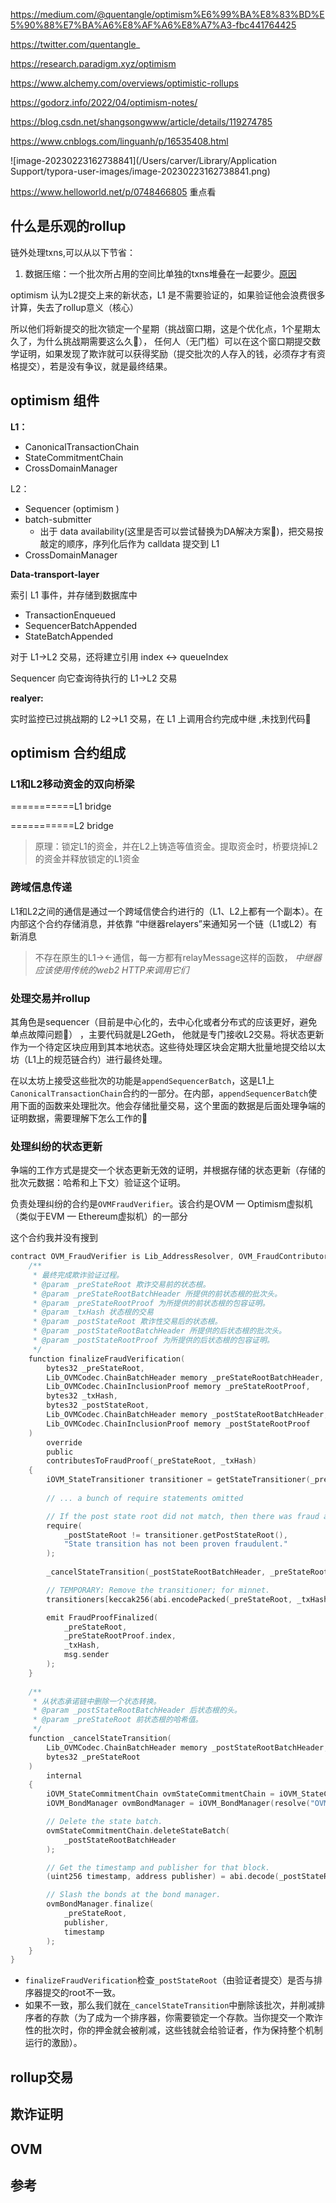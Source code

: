https://medium.com/@quentangle/optimism%E6%99%BA%E8%83%BD%E5%90%88%E7%BA%A6%E8%AF%A6%E8%A7%A3-fbc441764425

https://twitter.com/quentangle_

https://research.paradigm.xyz/optimism

https://www.alchemy.com/overviews/optimistic-rollups

https://godorz.info/2022/04/optimism-notes/

https://blog.csdn.net/shangsongwww/article/details/119274785

https://www.cnblogs.com/linguanh/p/16535408.html

![image-20230223162738841](/Users/carver/Library/Application Support/typora-user-images/image-20230223162738841.png)



https://www.helloworld.net/p/0748466805  重点看





## 什么是乐观的rollup



链外处理txns,可以从以下节省：

1. 数据压缩：一个批次所占用的空间比单独的txns堆叠在一起要少。[原因](https://vitalik.ca/general/2021/01/05/rollup.html#how-does-compression-work)

optimism 认为L2提交上来的新状态，L1 是不需要验证的，如果验证他会浪费很多计算，失去了rollup意义（核心）

所以他们将新提交的批次锁定一个星期（挑战窗口期，这是个优化点，1个星期太久了，为什么挑战期需要这么久🚩）， 任何人（无门槛）可以在这个窗口期提交数学证明，如果发现了欺诈就可以获得奖励（提交批次的人存入的钱，必须存才有资格提交），若是没有争议，就是最终结果。



## optimism 组件

**L1：**

- CanonicalTransactionChain
- StateCommitmentChain
- CrossDomainManager

L2：

- Sequencer (optimism 	)
- batch-submitter
  - 出于 data availability(这里是否可以尝试替换为DA解决方案🚩)，把交易按敲定的顺序，序列化后作为 calldata 提交到 L1
- CrossDomainManager

**Data-transport-layer**

索引 L1 事件，并存储到数据库中

- TransactionEnqueued
- SequencerBatchAppended
- StateBatchAppended

对于 L1->L2 交易，还将建立引用 index <-> queueIndex

Sequencer 向它查询待执行的 L1->L2 交易

**realyer:**

实时监控已过挑战期的 L2->L1 交易，在 L1 上调用合约完成中继 ,未找到代码🚩

## optimism 合约组成


### L1和L2移动资金的双向桥梁

===========L1 bridge

===========L2 bridge

> 原理：锁定L1的资金，并在L2上铸造等值资金。提取资金时，桥要烧掉L2的资金并释放锁定的L1资金

### 跨域信息传递

L1和L2之间的通信是通过一个跨域信使合约进行的（L1、L2上都有一个副本）。在内部这个合约存储消息，并依靠 “中继器relayers”来通知另一个链（L1或L2）有新消息

> 不存在原生的L1-><-通信，每一方都有relayMessage这样的函数， *中继器应该使用传统的web2 HTTP来调用它们*

### 处理交易并rollup

其角色是sequencer（目前是中心化的，去中心化或者分布式的应该更好，避免单点故障问题🚩） ，主要代码就是L2Geth， 他就是专门接收L2交易。将状态更新作为一个待定区块应用到其本地状态。这些待处理区块会定期大批量地提交给以太坊（L1上的规范链合约）进行最终处理。

在以太坊上接受这些批次的功能是`appendSequencerBatch`，这是L1上`CanonicalTransactionChain`合约的一部分。在内部，`appendSequencerBatch`使用下面的函数来处理批次。他会存储批量交易，这个里面的数据是后面处理争端的证明数据，需要理解下怎么工作的🚩



### 处理纠纷的状态更新

争端的工作方式是提交一个状态更新无效的证明，并根据存储的状态更新（存储的批次元数据：哈希和上下文）验证这个证明。

负责处理纠纷的合约是`OVMFraudVerifier`。该合约是OVM — Optimism虚拟机（类似于EVM — Ethereum虚拟机）的一部分

这个合约我并没有搜到

```GO
contract OVM_FraudVerifier is Lib_AddressResolver, OVM_FraudContributor, iOVM_FraudVerifier {
    /**
     * 最终完成欺诈验证过程。
     * @param _preStateRoot 欺诈交易前的状态根。
     * @param _preStateRootBatchHeader 所提供的前状态根的批次头。
     * @param _preStateRootProof 为所提供的前状态根的包容证明。
     * @param _txHash 状态根的交易
     * @param _postStateRoot 欺诈性交易后的状态根。
     * @param _postStateRootBatchHeader 所提供的后状态根的批次头。
     * @param _postStateRootProof 为所提供的后状态根的包容证明。
     */
    function finalizeFraudVerification(
        bytes32 _preStateRoot,
        Lib_OVMCodec.ChainBatchHeader memory _preStateRootBatchHeader,
        Lib_OVMCodec.ChainInclusionProof memory _preStateRootProof,
        bytes32 _txHash,
        bytes32 _postStateRoot,
        Lib_OVMCodec.ChainBatchHeader memory _postStateRootBatchHeader,
        Lib_OVMCodec.ChainInclusionProof memory _postStateRootProof
    )
        override
        public
        contributesToFraudProof(_preStateRoot, _txHash)
    {
        iOVM_StateTransitioner transitioner = getStateTransitioner(_preStateRoot, _txHash);
        
        // ... a bunch of require statements omitted

        // If the post state root did not match, then there was fraud and we should delete the batch
        require(
            _postStateRoot != transitioner.getPostStateRoot(),
            "State transition has not been proven fraudulent."
        );
        
        _cancelStateTransition(_postStateRootBatchHeader, _preStateRoot);

        // TEMPORARY: Remove the transitioner; for minnet.
        transitioners[keccak256(abi.encodePacked(_preStateRoot, _txHash))] = iOVM_StateTransitioner(0x0000000000000000000000000000000000000000);

        emit FraudProofFinalized(
            _preStateRoot,
            _preStateRootProof.index,
            _txHash,
            msg.sender
        );
    }
    
    /**
     * 从状态承诺链中删除一个状态转换。
     * @param _postStateRootBatchHeader 后状态根的头。
     * @param _preStateRoot 前状态根的哈希值。
     */
    function _cancelStateTransition(
        Lib_OVMCodec.ChainBatchHeader memory _postStateRootBatchHeader,
        bytes32 _preStateRoot
    )
        internal
    {
        iOVM_StateCommitmentChain ovmStateCommitmentChain = iOVM_StateCommitmentChain(resolve("OVM_StateCommitmentChain"));
        iOVM_BondManager ovmBondManager = iOVM_BondManager(resolve("OVM_BondManager"));

        // Delete the state batch.
        ovmStateCommitmentChain.deleteStateBatch(
            _postStateRootBatchHeader
        );

        // Get the timestamp and publisher for that block.
        (uint256 timestamp, address publisher) = abi.decode(_postStateRootBatchHeader.extraData, (uint256, address));

        // Slash the bonds at the bond manager.
        ovmBondManager.finalize(
            _preStateRoot,
            publisher,
            timestamp
        );
    }
}
```

- `finalizeFraudVerification`检查`_postStateRoot`（由验证者提交）是否与排序器提交的root不一致。
- 如果不一致，那么我们就在`_cancelStateTransition`中删除该批次，并削减排序者的存款（为了成为一个排序器，你需要锁定一个存款。当你提交一个欺诈性的批次时，你的押金就会被削减，这些钱就会给验证者，作为保持整个机制运行的激励）。

## rollup交易



## 欺诈证明



## OVM



## 参考
